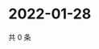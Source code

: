 # 2022-01-28

共 0 条

<!-- BEGIN WEIBO -->
<!-- 最后更新时间 Fri Jan 28 2022 04:14:22 GMT+0800 (China Standard Time) -->

<!-- END WEIBO -->
